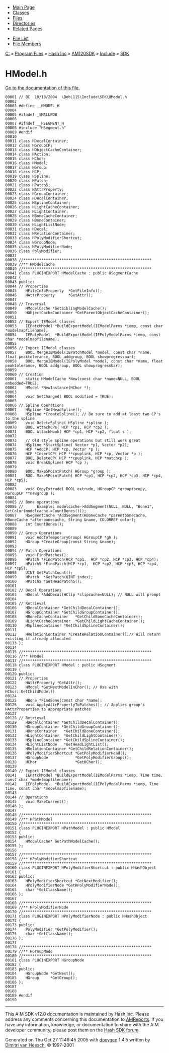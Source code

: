 <div class="tabs">

- [Main Page](index.md)
- [Classes](annotated.md)
- <span id="current">[Files](files.md)</span>
- [Directories](dirs.md)
- [Related Pages](pages.md)

</div>

<div class="tabs">

- [File List](files.md)
- [File Members](globals.md)

</div>

<div class="nav">

<a href="dir_C_3A_2F.md" class="el">C:</a> » <a href="dir_C_3A_2FProgram_20Files_2F.md" class="el">Program Files</a> » <a href="dir_C_3A_2FProgram_20Files_2FHash_20Inc_2F.md" class="el">Hash Inc</a> » <a href="dir_C_3A_2FProgram_20Files_2FHash_20Inc_2FAM120SDK_2F.md" class="el">AM120SDK</a> » <a href="dir_C_3A_2FProgram_20Files_2FHash_20Inc_2FAM120SDK_2FInclude_2F.md" class="el">Include</a> » <a href="dir_C_3A_2FProgram_20Files_2FHash_20Inc_2FAM120SDK_2FInclude_2FSDK_2F.md" class="el">SDK</a>

</div>

# HModel.h

[Go to the documentation of this file.](HModel_8h.md)

<div class="fragment">

``` fragment
00001 // BC  10/13/2004  \BobL115\Include\SDK\HModel.h
00002 
00003 #define __HMODEL_H
00004 
00005 #ifndef _SMALLPDB
00006 
00007 #ifndef __HSEGMENT_H
00008 #include "HSegment.h"
00009 #endif
00010 
00011 class HDecalContainer;
00012 class HGroupCP;
00013 class HObjectCacheContainer;
00014 class HAction;
00015 class HChor;
00016 class HModel;
00017 class HGroup;
00018 class HCP;
00019 class HSpline;
00020 class HPatch;
00021 class HPatch5;
00022 class HAttrProperty;
00023 class HGroupContainer;
00024 class HDecalContainer;
00025 class HSplineContainer;
00026 class HLightCacheContainer;
00027 class HLightContainer;
00028 class HBoneCacheContainer;
00029 class HBoneContainer;
00030 class HLightListNode;
00031 class HDecal;
00032 class HRelationContainer;
00033 class HPolyModifierShortcut;
00034 class HGroupNode;
00035 class HPolyModifierNode;
00036 class PolyModifier;
00037 
00038 //*********************************************************
00039 //** HModelCache
00040 //*********************************************************
00041 class PLUGINEXPORT HModelCache : public HSegmentCache
00042 {
00043 public:
00044 // Properties
00045    HFileInfoProperty  *GetFileInfo();
00046    HAttrProperty      *GetAttr();
00047 
00048 // Traversal
00049    HModelCache *GetSiblingModelCache();
00050    HObjectCacheContainer *GetParentObjectCacheContainer();
00051    
00052 // Export IEModel classes
00053    IEPatchModel *BuildExportModel(IEModelParms *iemp, const char *modelmapfilename);
00054    IEPolyModel  *BuildExportModel(IEPolyModelParms *iemp, const char *modelmapfilename);
00055 
00056 // Import IEModel classes
00057    BOOL MergeIEModel(IEPatchModel *model, const char *name, float peaktolerance, BOOL addgroup, BOOL showprogressbar);
00058    BOOL MergeIEModel(IEPolyModel *model, const char *name, float peaktolerance, BOOL addgroup, BOOL showprogressbar);
00059    
00060 // Creation
00061    static HModelCache *New(const char *name=NULL, BOOL embedded=TRUE);
00062    HModel *NewInstance(HChor *);
00063    
00064    void SetChanged( BOOL modified = TRUE);
00065 
00066 // Spline Operations
00067    HSpline *GetHeadSpline();
00068    HSpline *CreateSpline(); // Be sure to add at least two CP's to the spline
00069    void DeleteSpline( HSpline *spline );
00070    BOOL AttachCPs( HCP *cp1, HCP *cp2 );
00071    BOOL AttachHook( HCP *cp1, HCP *cp2, float s );
00072       
00073    // Old style spline operations but still work great   
00074    HSpline *StartSpline( Vector *p1, Vector *p2);
00075    HCP *AddCP( HCP *cp, Vector *p );
00076    HCP *InsertCP( HCP **cpuplink, HCP *cp, Vector *p );
00077    BOOL DeleteCP( HCP **cpuplink, HCP *matchcp );
00078    void BreakSpline( HCP *cp );
00079 
00080    BOOL Make5PointPatch( HGroup *group );
00081    BOOL Make5PointPatch( HCP *cp1, HCP *cp2, HCP *cp3, HCP *cp4, HCP *cp5);
00082    
00083    void CopyExtrude( BOOL extrude, HGroupCP *grouptocopy, HGroupCP **newgroup );
00084 
00085 // Bone operations
00086 //      Example: modelcache->AddSegment(NULL, NULL, "Bone1", GetColor(modelcache->CountBones()));
00087    HSegmentCache *AddSegment(HBoneCache *parentbonecache, HBoneCache *afterbonecache, String &name, COLORREF color);
00088    int CountBones();
00089    
00090 // Group Operations
00091    void AddToTemporaryGroup( HGroupCP *gh );
00092    HGroup *CreateGroup(const String &name);
00093 
00094 // Patch Operations
00095    void FindPatches();
00096    HPatch *FindPatch(HCP *cp1,  HCP *cp2, HCP *cp3, HCP *cp4);
00097    HPatch5 *FindPatch(HCP *cp1,  HCP *cp2, HCP *cp3, HCP *cp4, HCP *cp5);
00098    UINT GetPatchCount();
00099    HPatch  *GetPatch(UINT index);
00100    HPatch5 *GetHeadPatch5();
00101    
00102 // Decal Operations
00103    HDecal *AddDecal(HClip *clipcache=NULL); // NULL will prompt   
00104    
00105 // Retrieval
00106    HDecalContainer *GetChildDecalContainer();
00107    HGroupContainer *GetChildGroupContainer();
00108    HBoneCacheContainer   *GetChildBoneCacheContainer();
00109    HLightCacheContainer  *GetChildLightCacheContainer();
00110    HSplineContainer *GetChildSplineContainer();
00111 
00112    HRelationContainer *CreateRelationContainer();// Will return existing if already allocated
00113 };
00114 
00115 //*********************************************************
00116 //** HModel
00117 //*********************************************************
00118 class PLUGINEXPORT HModel : public HSegment
00119 {
00120 public:
00121 // Properties
00122    HAttrProperty *GetAttr();
00123    HModel *GetNextModelInChor(); // Use with HChor::GetChildModel()
00124 
00125    HBone *FindBone(const char *name);
00126    void ApplyAttrPropertyToPatches(); // Applies group's HAttrProperties to appropriate patches
00127 
00128 // Retrieval
00129    HDecalContainer *GetChildDecalContainer();
00130    HGroupContainer *GetChildGroupContainer();
00131    HBoneContainer   *GetChildBoneContainer();
00132    HLightContainer  *GetChildLightContainer();
00133    HSplineContainer *GetChildSplineContainer();
00134    HLightListNode   *GetHeadLightList();
00135    HRelationContainer *GetChildRelationContainer();
00136    HPolyModifierShortcut *GetPolyModifierHead();
00137    HGroupNode            *GetPolyModifierGroups();
00138    HChor                 *GetHChor();
00139    
00140 // Export IEModel classes
00141    IEPatchModel *BuildExportModel(IEModelParms *iemp, Time time, const char *modelmapfilename);
00142    IEPolyModel  *BuildExportModel(IEPolyModelParms *iemp, Time time, const char *modelmapfilename);
00143    
00144 // Operations
00145    void MakeCurrent();   
00146 };
00147 
00148 //*********************************************************
00149 //** HPathModel
00150 //*********************************************************
00151 class PLUGINEXPORT HPathModel : public HModel
00152 {
00153 public:
00154    HModelCache* GetPathModelCache();
00155 };
00156 
00157 //*********************************************************
00158 //** HPolyModifierShortcut
00159 //*********************************************************
00160 class PLUGINEXPORT HPolyModifierShortcut : public HHashObject
00161 {
00162 public:
00163    HPolyModifierShortcut *GetNextModifier();
00164    HPolyModifierNode *GetHPolyModifierNode();
00165    char *GetClassName();
00166 };
00167 
00168 //*********************************************************
00169 //** HPolyModifierNode
00170 //*********************************************************
00171 class PLUGINEXPORT HPolyModifierNode : public HHashObject
00172 {
00173 public:
00174    PolyModifier *GetPolyModifier();
00175    char *GetClassName();
00176 };
00177 
00178 //*********************************************************
00179 //** HGroupNode
00180 //*********************************************************
00181 class PLUGINEXPORT HGroupNode 
00182 {
00183 public:
00184    HGroupNode *GetNext();
00185    HGroup     *GetGroup();
00186 };
00187 
00188 
00189 #endif
00190 
```

</div>

------------------------------------------------------------------------

<span class="small">This A:M SDK v12.0 documentation is maintained by Hash Inc. Please address any comments concerning this documentation to [AMReports](http://www.hash.com/reports). If you have any information, knowledge, or documentation to share with the A:M developer community, please post them on the [Hash SDK forum](http://www.hash.com/forums/index.php?showforum=11).</span>

Generated on Thu Oct 27 11:46:45 2005 with [<span class="image placeholder" original-image-src="doxygen.png" original-image-title="" height="45" width="100" align="middle" border="0">doxygen</span>](http://www.doxygen.org/index.html) 1.4.5 written by [Dimitri van Heesch](mailto:dimitri@stack.nl), © 1997-2001
